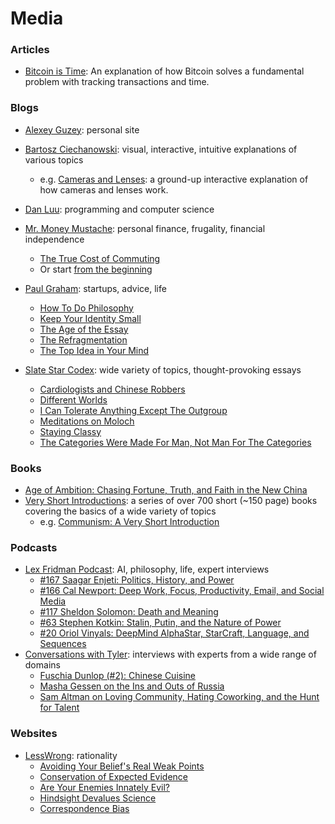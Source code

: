 # Media

### Articles

- [Bitcoin is Time](https://dergigi.com/2021/01/14/bitcoin-is-time/): An explanation of how Bitcoin solves a fundamental problem with tracking transactions and time.

### Blogs

- [Alexey Guzey](https://guzey.com/): personal site
- [Bartosz Ciechanowski](https://ciechanow.ski/): visual, interactive, intuitive explanations of various topics 
    - e.g. [Cameras and Lenses](https://ciechanow.ski/cameras-and-lenses/): a ground-up interactive explanation of how cameras and lenses work.
- [Dan Luu](http://danluu.com/): programming and computer science
- [Mr. Money Mustache](https://www.mrmoneymustache.com/): personal finance, frugality, financial independence
    - [The True Cost of Commuting](https://www.mrmoneymustache.com/2011/10/06/the-true-cost-of-commuting/) 
    - Or start [from the beginning](https://www.mrmoneymustache.com/all-the-posts-since-the-beginning-of-time/)

- [Paul Graham](http://paulgraham.com/index.html): startups, advice, life
    - [How To Do Philosophy](http://paulgraham.com/philosophy.html)
    - [Keep Your Identity Small](http://paulgraham.com/identity.html)
    - [The Age of the Essay](http://paulgraham.com/essay.html)
    - [The Refragmentation](http://paulgraham.com/re.html)
    - [The Top Idea in Your Mind](http://paulgraham.com/top.html)

- [Slate Star Codex](https://slatestarcodex.com/): wide variety of topics, thought-provoking essays
    - [Cardiologists and Chinese Robbers](https://slatestarcodex.com/2015/09/16/cardiologists-and-chinese-robbers/)
    - [Different Worlds](https://slatestarcodex.com/2017/10/02/different-worlds/)
    - [I Can Tolerate Anything Except The Outgroup](https://slatestarcodex.com/2014/09/30/i-can-tolerate-anything-except-the-outgroup/)
    - [Meditations on Moloch](https://slatestarcodex.com/2014/07/30/meditations-on-moloch/)
    - [Staying Classy](https://slatestarcodex.com/2016/01/30/staying-classy/)
    - [The Categories Were Made For Man, Not Man For The Categories](https://slatestarcodex.com/2014/11/21/the-categories-were-made-for-man-not-man-for-the-categories/)

### Books
- [Age of Ambition: Chasing Fortune, Truth, and Faith in the New China](https://en.wikipedia.org/wiki/Age_of_Ambition)
- [Very Short Introductions](https://www.veryshortintroductions.com/): a series of over 700 short (~150 page) books covering the basics of a wide variety of topics
    - e.g. [Communism: A Very Short Introduction](https://www.veryshortintroductions.com/view/10.1093/actrade/9780199551545.001.0001/actrade-9780199551545?rskey=VqCsOR&result=1)

### Podcasts

- [Lex Fridman Podcast](https://lexfridman.com/podcast/): AI, philosophy, life, expert interviews
    - [#167 Saagar Enjeti: Politics, History, and Power](https://www.youtube.com/watch?v=grceJbuPUXI&t=3s&ab_channel=LexFridman)
    - [#166 Cal Newport: Deep Work, Focus, Productivity, Email, and Social Media](https://www.youtube.com/watch?v=y3Umo_jd5AA&ab_channel=LexFridman)
    - [#117 Sheldon Solomon: Death and Meaning](https://www.youtube.com/watch?v=qfKyNxfyWbo&t=1144s&ab_channel=LexFridman)
    - [#63 Stephen Kotkin: Stalin, Putin, and the Nature of Power](https://www.youtube.com/watch?v=oCkkjnpS2f8&ab_channel=LexFridman)
    - [#20 Oriol Vinyals: DeepMind AlphaStar, StarCraft, Language, and Sequences](https://www.youtube.com/watch?v=Kedt2or9xlo&ab_channel=LexFridman)
- [Conversations with Tyler](https://conversationswithtyler.com/): interviews with experts from a wide range of domains
    - [Fuschia Dunlop (#2): Chinese Cuisine](https://conversationswithtyler.com/episodes/fuchsia-dunlop-2/)
    - [Masha Gessen on the Ins and Outs of Russia](https://conversationswithtyler.com/episodes/masha-gessen/)
    - [Sam Altman on Loving Community, Hating Coworking, and the Hunt for Talent](https://conversationswithtyler.com/episodes/sam-altman/)

### Websites
- [LessWrong](https://www.lesswrong.com/): rationality
    - [Avoiding Your Belief's Real Weak Points](https://www.lesswrong.com/posts/dHQkDNMhj692ayx78/avoiding-your-belief-s-real-weak-points)
    - [Conservation of Expected Evidence](https://www.lesswrong.com/posts/jiBFC7DcCrZjGmZnJ/conservation-of-expected-evidence)
    - [Are Your Enemies Innately Evil?](https://www.lesswrong.com/posts/28bAMAxhoX3bwbAKC/are-your-enemies-innately-evil)
    - [Hindsight Devalues Science](https://www.lesswrong.com/posts/WnheMGAka4fL99eae/hindsight-devalues-science)
    - [Correspondence Bias](https://www.lesswrong.com/posts/DB6wbyrMugYMK5o6a/correspondence-bias)
